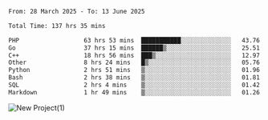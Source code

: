 
<!--START_SECTION:waka-->

```txt
From: 28 March 2025 - To: 13 June 2025

Total Time: 137 hrs 35 mins

PHP                  63 hrs 53 mins  ███████████░░░░░░░░░░░░░░   43.76 %
Go                   37 hrs 15 mins  ██████▒░░░░░░░░░░░░░░░░░░   25.51 %
C++                  18 hrs 56 mins  ███▒░░░░░░░░░░░░░░░░░░░░░   12.97 %
Other                8 hrs 24 mins   █▒░░░░░░░░░░░░░░░░░░░░░░░   05.76 %
Python               2 hrs 51 mins   ▒░░░░░░░░░░░░░░░░░░░░░░░░   01.96 %
Bash                 2 hrs 38 mins   ▒░░░░░░░░░░░░░░░░░░░░░░░░   01.81 %
SQL                  2 hrs 4 mins    ▒░░░░░░░░░░░░░░░░░░░░░░░░   01.42 %
Markdown             1 hr 49 mins    ▒░░░░░░░░░░░░░░░░░░░░░░░░   01.26 %
```

<!--END_SECTION:waka-->

![New Project(1)](https://github.com/user-attachments/assets/ca397c4b-527a-4830-9802-b71a2622b058)

<!--
![91IYheGYbCL](https://github.com/user-attachments/assets/81d7ee5b-489d-41a0-a545-5872971bd286)
-->
